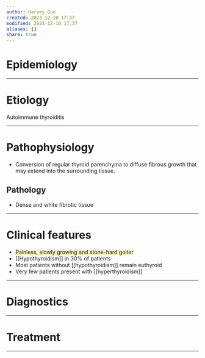 ```yaml
---
author: Harvey Guo
created: 2023-12-10 17:37
modified: 2023-12-10 17:37
aliases: []
share: true
---
```

# Epidemiology


---
# Etiology
Autoimmune thyroiditis

---
# Pathophysiology
- Conversion of regular thyroid parenchyma to diffuse fibrous growth that may extend into the surrounding tissue.
## Pathology
- Dense and white fibrotic tissue

---
# Clinical features
- <span style="background:rgba(240, 200, 0, 0.2)">Painless, slowly growing and stone-hard goiter</span>
- [[Hypothyroidism]] in 30% of patients
- Most patients without [[hypothyroidism]] remain euthyroid
- Very few patients present with [[hyperthyroidism]]

---
# Diagnostics


---
# Treatment


---

